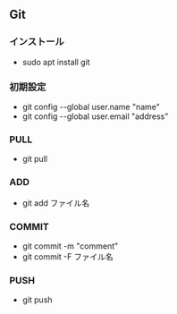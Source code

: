 ## Git
### インストール
- sudo apt install git
### 初期設定
- git config --global user.name "name"
- git config --global user.email "address"
### PULL
- git pull 
### ADD
- git add ファイル名
### COMMIT
- git commit -m "comment"
- git commit -F ファイル名
### PUSH
- git push
